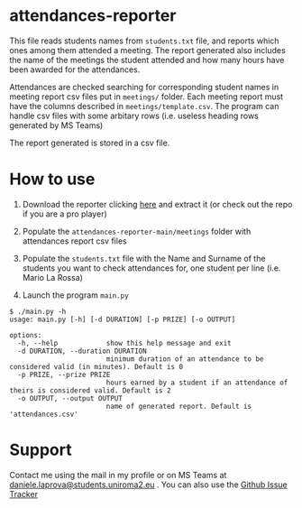 # attendances-reporter

This file reads students names from `students.txt` file, and reports which ones among them attended a meeting. The report generated also includes the name of the meetings the student attended and how many hours have been awarded for the attendances.

Attendances are checked searching for corresponding student names in meeting report csv files put in `meetings/` folder. Each meeting report must have the columns described in `meetings/template.csv`. The program can handle csv files with some arbitary rows (i.e. useless heading rows generated by MS Teams)

The report generated is stored in a csv file.

# How to use

1) Download the reporter clicking [here](https://github.com/Torkin1/attendances-reporter/archive/refs/heads/main.zip) and extract it (or check out the repo if you are a pro player)

2) Populate the `attendances-reporter-main/meetings` folder with attendances report csv files 

3) Populate the `students.txt` file with the Name and Surname of the students you want to check attendances for, one student per line (i.e. Mario La Rossa)

4) Launch the program `main.py`

```
$ ./main.py -h
usage: main.py [-h] [-d DURATION] [-p PRIZE] [-o OUTPUT]

options:
  -h, --help            show this help message and exit
  -d DURATION, --duration DURATION
                        minimum duration of an attendance to be considered valid (in minutes). Default is 0
  -p PRIZE, --prize PRIZE
                        hours earned by a student if an attendance of theirs is considered valid. Default is 2
  -o OUTPUT, --output OUTPUT
                        name of generated report. Default is 'attendances.csv'
```

# Support

Contact me using the mail in my profile or on MS Teams at daniele.laprova@students.uniroma2.eu . You can also use the [Github Issue Tracker](https://github.com/Torkin1/attendances-reporter/issues) 
